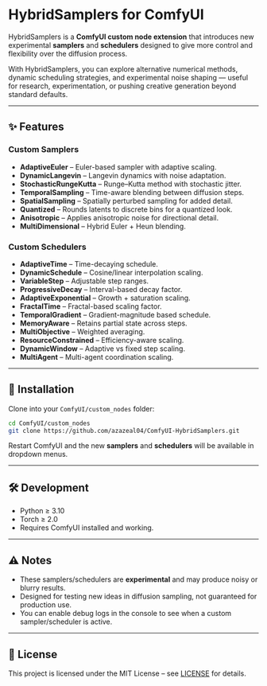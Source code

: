 # HybridSamplers for ComfyUI

HybridSamplers is a **ComfyUI custom node extension** that introduces new experimental **samplers** and **schedulers** designed to give more control and flexibility over the diffusion process.

With HybridSamplers, you can explore alternative numerical methods, dynamic scheduling strategies, and experimental noise shaping — useful for research, experimentation, or pushing creative generation beyond standard defaults.

---

## ✨ Features

### Custom Samplers

* **AdaptiveEuler** – Euler-based sampler with adaptive scaling.
* **DynamicLangevin** – Langevin dynamics with noise adaptation.
* **StochasticRungeKutta** – Runge–Kutta method with stochastic jitter.
* **TemporalSampling** – Time-aware blending between diffusion steps.
* **SpatialSampling** – Spatially perturbed sampling for added detail.
* **Quantized** – Rounds latents to discrete bins for a quantized look.
* **Anisotropic** – Applies anisotropic noise for directional detail.
* **MultiDimensional** – Hybrid Euler + Heun blending.

### Custom Schedulers

* **AdaptiveTime** – Time-decaying schedule.
* **DynamicSchedule** – Cosine/linear interpolation scaling.
* **VariableStep** – Adjustable step ranges.
* **ProgressiveDecay** – Interval-based decay factor.
* **AdaptiveExponential** – Growth + saturation scaling.
* **FractalTime** – Fractal-based scaling factor.
* **TemporalGradient** – Gradient-magnitude based schedule.
* **MemoryAware** – Retains partial state across steps.
* **MultiObjective** – Weighted averaging.
* **ResourceConstrained** – Efficiency-aware scaling.
* **DynamicWindow** – Adaptive vs fixed step scaling.
* **MultiAgent** – Multi-agent coordination scaling.

---

## 🔧 Installation

Clone into your `ComfyUI/custom_nodes` folder:

```bash
cd ComfyUI/custom_nodes
git clone https://github.com/azazeal04/ComfyUI-HybridSamplers.git
```

Restart ComfyUI and the new **samplers** and **schedulers** will be available in dropdown menus.

---

## 🛠 Development

* Python ≥ 3.10
* Torch ≥ 2.0
* Requires ComfyUI installed and working.

---

## ⚠️ Notes

* These samplers/schedulers are **experimental** and may produce noisy or blurry results.
* Designed for testing new ideas in diffusion sampling, not guaranteed for production use.
* You can enable debug logs in the console to see when a custom sampler/scheduler is active.

---

## 📜 License

This project is licensed under the MIT License – see [LICENSE](LICENSE) for details.
